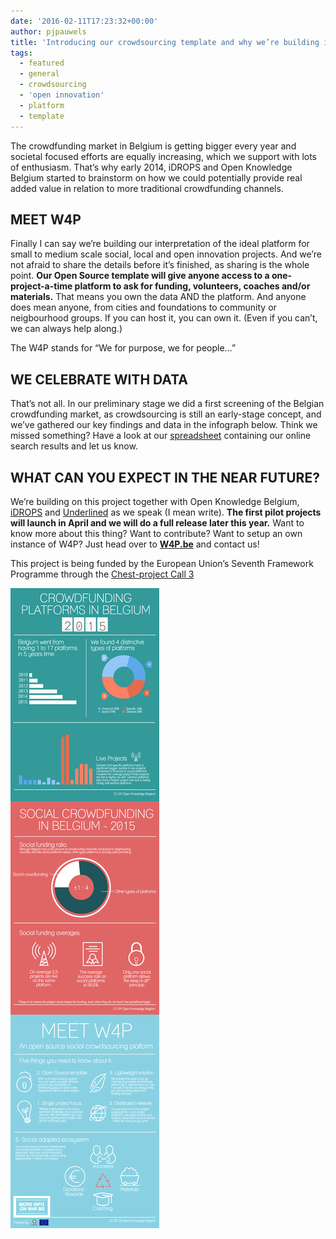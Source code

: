 ```yaml
---
date: '2016-02-11T17:23:32+00:00'
author: pjpauwels
title: 'Introducing our crowdsourcing template and why we’re building it.'
tags:
  - featured
  - general
  - crowdsourcing
  - 'open innovation'
  - platform
  - template
---
```


The crowdfunding market in Belgium is getting bigger every year and societal focused efforts are equally increasing, which we support with lots of enthusiasm. That’s why early 2014, iDROPS and Open Knowledge Belgium started to brainstorm on how we could potentially provide real added value in relation to more traditional crowdfunding channels.

## MEET W4P

Finally I can say we’re building our interpretation of the ideal platform for small to medium scale social, local and open innovation projects. And we’re not afraid to share the details before it’s finished, as sharing is the whole point. **Our Open Source template will give anyone access to a one-project-a-time platform to ask for funding, volunteers, coaches and/or materials.** That means you own the data AND the platform. And anyone does mean anyone, from cities and foundations to community or neigbourhood groups. If you can host it, you can own it. (Even if you can’t, we can always help along.)

The W4P stands for “We for purpose, we for people…”

## WE CELEBRATE WITH DATA

That’s not all. In our preliminary stage we did a first screening of the Belgian crowdfunding market, as crowdsourcing is still an early-stage concept, and we’ve gathered our key findings and data in the infograph below. Think we missed something? Have a look at our [spreadsheet](https://docs.google.com/spreadsheets/d/1UfELR-TJcnLK_YQbwjVG6T8terYMLp9WnA6BLVaEhlw/edit?usp=sharing) containing our online search results and let us know.

## WHAT CAN YOU EXPECT IN THE NEAR FUTURE?

We’re building on this project together with Open Knowledge Belgium, [iDROPS](http://idrops.be/) and [Underlined](https://underlined.be/) as we speak (I mean write). **The first pilot projects will launch in April and we will do a full release later this year.** Want to know more about this thing? Want to contribute? Want to setup an own instance of W4P? Just head over to **[W4P.be](http://w4P.be)** and contact us!

This project is being funded by the European Union’s Seventh Framework Programme through the [Chest-project Call 3](http://www.chest-project.eu/)

[![crowdfunding-in-minimal-theme](crowdfunding-in-minimal-theme.png)](https://magic.piktochart.com/output/10999207-crowdfunding-in-minimal-theme)
